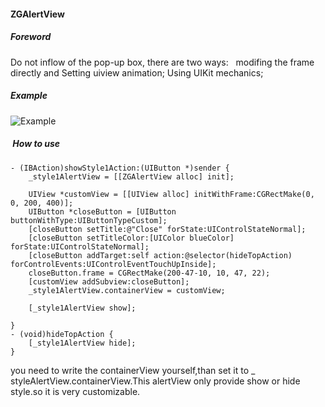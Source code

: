 #### ZGAlertView

##### Foreword
Do not inflow of the pop-up box, there are two ways:   modifing the frame directly and Setting uiview animation; Using UIKit mechanics;

##### Example
![Example](https://ooo.0o0.ooo/2017/02/08/589aecd3a39e8.gif)

#####  How to use
```
- (IBAction)showStyle1Action:(UIButton *)sender {
    _style1AlertView = [[ZGAlertView alloc] init];
    
    UIView *customView = [[UIView alloc] initWithFrame:CGRectMake(0, 0, 200, 400)];
    UIButton *closeButton = [UIButton buttonWithType:UIButtonTypeCustom];
    [closeButton setTitle:@"Close" forState:UIControlStateNormal];
    [closeButton setTitleColor:[UIColor blueColor] forState:UIControlStateNormal];
    [closeButton addTarget:self action:@selector(hideTopAction) forControlEvents:UIControlEventTouchUpInside];
    closeButton.frame = CGRectMake(200-47-10, 10, 47, 22);
    [customView addSubview:closeButton];
    _style1AlertView.containerView = customView;
    
    [_style1AlertView show];
    
}
- (void)hideTopAction {
    [_style1AlertView hide];
}
```
you need to write the containerView yourself,than set it to _ styleAlertView.containerView.This alertView only provide show or hide style.so it is very customizable.
